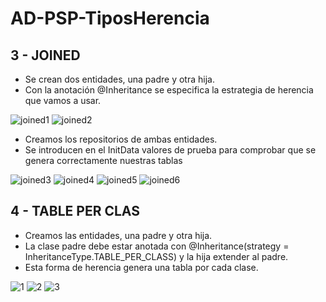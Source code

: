 # AD-PSP-TiposHerencia

## 3 - JOINED

 - Se crean dos entidades, una padre y otra hija.
 - Con la anotación @Inheritance se especifica la estrategia de herencia que vamos a usar.
   
![joined1](https://github.com/SebastianMillan/AD-PSP-TiposHerencia/assets/114216417/be8c8a41-c05d-4423-b12a-0c476fd9f342)
![joined2](https://github.com/SebastianMillan/AD-PSP-TiposHerencia/assets/114216417/04ce8e26-1518-43e9-a6e3-6ab93ee37cc6)

- Creamos los repositorios de ambas entidades.
- Se introducen en el InitData valores de prueba para comprobar que se genera correctamente nuestras tablas

![joined3](https://github.com/SebastianMillan/AD-PSP-TiposHerencia/assets/114216417/cacf409c-0d60-4bfd-814a-3dbcb04314b9)
![joined4](https://github.com/SebastianMillan/AD-PSP-TiposHerencia/assets/114216417/ba56f7fb-bdf7-4608-a37f-fcc00bb04240)
![joined5](https://github.com/SebastianMillan/AD-PSP-TiposHerencia/assets/114216417/1645ee01-12b9-4b51-9cdf-8a33cc54e368)
![joined6](https://github.com/SebastianMillan/AD-PSP-TiposHerencia/assets/114216417/acd2e34d-7e8d-4ecd-8a25-24150cade302)

## 4 - TABLE PER CLAS 

- Creamos las entidades, una padre y otra hija.
- La clase padre debe estar anotada con @Inheritance(strategy = InheritanceType.TABLE_PER_CLASS) y la hija extender al padre.
- Esta forma de herencia genera una tabla por cada clase.
  
![1](https://github.com/SebastianMillan/AD-PSP-TiposHerencia/assets/114216879/5c5c45f8-aba8-4bb4-b370-9529ad196fdb)
![2](https://github.com/SebastianMillan/AD-PSP-TiposHerencia/assets/114216879/4f97dcb3-970f-4377-a1a6-53b7cdda76e1)
![3](https://github.com/SebastianMillan/AD-PSP-TiposHerencia/assets/114216879/ef6c1794-7307-4a53-911a-ee4e30a6dd94)

